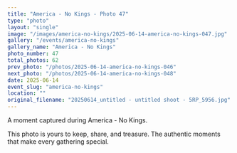 ```yaml
---
title: "America - No Kings - Photo 47"
type: "photo"
layout: "single"
image: "/images/america-no-kings/2025-06-14-america-no-kings-047.jpg"
gallery: "/events/america-no-kings"
gallery_name: "America - No Kings"
photo_number: 47
total_photos: 62
prev_photo: "/photos/2025-06-14-america-no-kings-046"
next_photo: "/photos/2025-06-14-america-no-kings-048"
date: 2025-06-14
event_slug: "america-no-kings"
location: ""
original_filename: "20250614_untitled - untitled shoot - 5RP_5956.jpg"
---
```


A moment captured during America - No Kings.

This photo is yours to keep, share, and treasure. The authentic moments that make every gathering special.